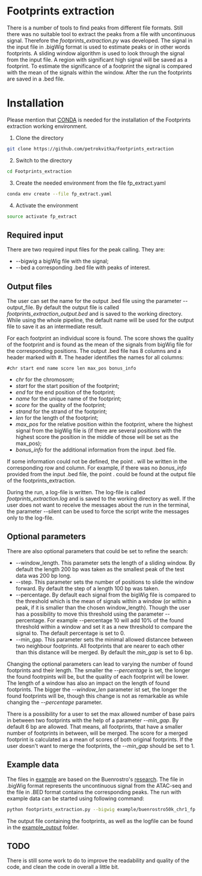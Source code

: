 # Footprints extraction

There is a number of tools to find peaks from different file formats. Still there was no suitable tool to extract the peaks from a file with uncontinuous signal. Therefore the _footprints_extraction.py_ was developed. The signal in the input file in .bigWig format is used to estimate peaks or in other words footprints. A sliding window algorithm is used to look through the signal from the input file. A region with significant high signal will be saved as a footprint. To estimate the significance of a footprint the signal is compared with the mean of the signals within the window. After the run the footprints are saved in a .bed file.

# Installation

Please mention that [CONDA](https://conda.io/projects/conda/en/latest/user-guide/install/index.html) is needed for the installation of the Footprints extraction working environment.

1. Clone the directory
```bash
git clone https://github.com/petrokvitka/Footprints_extraction
```
2. Switch to the directory
```bash
cd Footprints_extraction
```
3. Create the needed environment from the file fp_extract.yaml
```bash
conda env create --file fp_extract.yaml
```
4. Activate the environment
```bash
source activate fp_extract
```

## Required input
There are two required input files for the peak calling. They are:
* --bigwig a bigWig file with the signal;
* --bed a corresponding .bed file with peaks of interest.

## Output files
The user can set the name for the output .bed file using the parameter --output_file. By default the output file is called _footprints_extraction_output.bed_ and is saved to the working directory. While using the whole pipeline, the default name will be used for the output file to save it as an intermediate result.

For each footprint an individual score is found. The score shows the quality of the footprint and is found as the mean of the signals from bigWig file for the corresponding positions. The output .bed file has 8 columns and a header marked with #. The header identifies the names for all columns:
```
#chr start end name score len max_pos bonus_info
```
* _chr_ for the chromosom;
* _start_ for the start position of the footprint;
* _end_ for the end position of the footprint;
* _name_ for the unique name of the footprint;
* _score_ for the quality of the footprint;
* _strand_ for the strand of the footprint;
* _len_ for the length of the footprint;
* _max_pos_ for the relative position within the footprint, where the highest signal from the bigWig file is (if there are several positions with the highest score the position in the middle of those will be set as the max_pos);
* _bonus_info_ for the additional information from the input .bed file.

If some information could not be defined, the point . will be written in the corresponding row and column. For example, if there was no _bonus_info_ provided from the input .bed file, the point . could be found at the output file of the footprints_extraction.

During the run, a log-file is written. The log-file is called _footprints_extraction.log_ and is saved to the working directory as well. If the user does not want to receive the messages about the run in the terminal, the parameter --silent can be used to force the script write the messages only to the log-file.

## Optional parameters
There are also optional parameters that could be set to refine the search:
* --window_length. This parameter sets the length of a sliding window. By default the length 200 bp was taken as the smallest peak of the test data was 200 bp long. 
* --step. This parameter sets the number of positions to slide the window forward. By default the step of a length 100 bp was taken.
* --percentage. By default each signal from the bigWig file is compared to the threshold which is the mean of signals within a window (or within a peak, if it is smaller than the chosen window_length). Though the user has a possibility to move this threshold using the parameter --percentage. For example --percentage 10 will add 10% of the found threshold within a window and set it as a new threshold to compare the signal to. The default percentage is set to 0.
* --min_gap. This parameter sets the minimal allowed distancee between two neighbour footprints. All footprints that are nearer to each other than this distance will be merged. By default the _min_gap_ is set to 6 bp.

Changing the optional parameters can lead to varying the number of found footprints and their length. The smaller the _--percentage_ is set, the longer the found footrpints will be, but the quality of each footprint will be lower. The length of a window has also an impact on the length of found footprints. The bigger the _--window_len_ parameter ist set, the longer the found footprints will be, though this change is not as remarkable as while changing the _--percentage_ parameter.

There is a possibility for a user to set the max allowed number of base pairs in between two footprints with the help of a parameter _--min_gap_. By default 6 bp are allowed. That means, all footprints, that have a smaller number of footprints in between, will be merged. The score for a merged footprint is calculated as a mean of scores of both original footprints. If the user doesn't want to merge the footprints, the _--min_gap_ should be set to 1.

## Example data

The files in [example](./example) are based on the Buenrostro's [research](https://www.ncbi.nlm.nih.gov/pmc/articles/PMC4374986/). The file in .bigWig format represents the uncontinuous signal from the ATAC-seq and the file in .BED format contains the corresponding peaks. The run with example data can be started using following command:

```bash
python footprints_extraction.py --bigwig example/buenrostro50k_chr1_fp.bw --bed example/buenrostro50k_chr1_peaks.bed --output_file example_output/output.bed
```

The output file containing the footprints, as well as the logfile can be found in the [example_output](./example_output) folder.


## TODO

There is still some work to do to improve the readability and quality of the code, and clean the code in overall a little bit.
